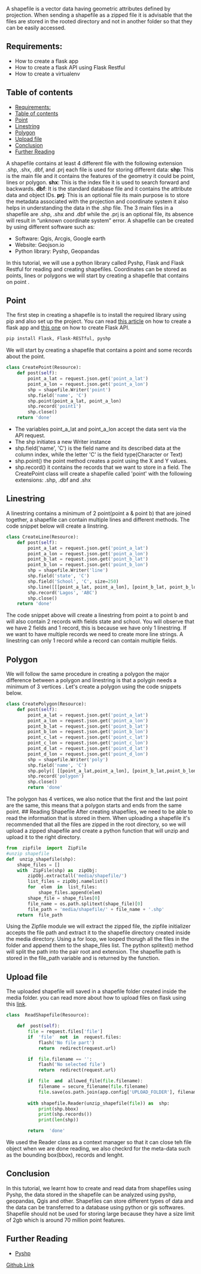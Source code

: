 

A shapefile is a vector data having geometric attributes defined by projection. When sending a shapefile as a zipped file it is advisable that the files are stored in the rooted directory and not in another folder so that they can be easily accessed. 

## Requirements: 
- How to create a flask app 
-  How to create a flask API using Flask Restful 
- How to create a virtualenv 

## Table of contents

- [Requirements:](#requirements)
- [Table of contents](#table-of-contents)
- [Point](#point)
- [Linestring](#linestring)
- [Polygon](#polygon)
- [Upload file](#upload-file)
- [Conclusion](#conclusion)
- [Further Reading](#further-reading)

A shapefile contains at least 4 different file with the following extension .shp, .shx, .dbf, and .prj each file is used for storing different data: 
**shp**: This is the main file and it contains the features of the geometry it could be point, lines or polygon.
**shx**: This is the index file it is used to search forward and backwards. 
**dbf**: It is the standard database file and it contains the attribute data and object IDs. 
**prj**: This is an optional file its main purpose is to store the metadata associated with the projection and coordinate system it also helps in understanding the data in the .shp file.
The 3 main files in a shapefile are .shp, .shx and .dbf while the .prj is an optional file, its absence will result in “unknown coordinate system” error. A shapefile can be created by using different software such as: 
- Software: Qgis, Arcgis, Google earth 
-  Website: Geojson.io 
- Python library: Pyshp, Geopandas 

In this tutorial, we will use a python library called Pyshp, Flask and Flask Restful for reading and creating shapefiles. Coordinates can be stored as points, lines or polygons we will start by creating a shapefile that contains on point .
## Point 
The first step in creating a shapefile is to install the required library using pip and also set up the project. You can read [this article](https://www.section.io/engineering-education/complete-guide-on-installing-flask-for-beginners/) on how to create a flask app and [this one](https://www.section.io/engineering-education/flask-crud-api/) on how to create Flask API. 
```bash 
pip install Flask, Flask-RESTful, pyshp 
``` 
We will start by creating a shapefile that contains a point and some records about the point. 
```python 
class CreatePoint(Resource): 
	def post(self): 
		point_a_lat = request.json.get('point_a_lat') 
		point_a_lon = request.json.get('point_a_lon') 
		shp = shapefile.Writer('point') 
		shp.field('name', 'C') 
		shp.point(point_a_lat, point_a_lon) 
		shp.record('point1') 
		shp.close() 
	return 'done' 
``` 

- The variables point_a_lat and point_a_lon accept the data sent via the API request. 
- The shp initiates a new Writer instance 
-  shp.field('name', 'C') is the field name and its described data at the column index, while the letter 'C' is the field type(Character or Text) 
- shp.point() the point method creates a point using the X and Y values. 
- shp.record() it contains the records that we want to store in a field.
The CreatePoint class will create a shapefile called 'point' with the following extensions: .shp, .dbf and .shx 

## Linestring 
A linestring contains a minimum of 2 point(point a & point b) that are joined together, a shapefile can contain multiple lines and different methods. The code snippet below will create a linstring. 
```python 
class CreateLine(Resource): 
	def post(self): 
		point_a_lat = request.json.get('point_a_lat') 
		point_a_lon = request.json.get('point_a_lon') 
		point_b_lat = request.json.get('point_b_lat') 
		point_b_lon = request.json.get('point_b_lon') 
		shp = shapefile.Writer('line') 
		shp.field('state', 'C') 
		shp.field('School', 'C', size=250) 
		shp.line([[[point_a_lat, point_a_lon], [point_b_lat, point_b_lon]]]) 
		shp.record('Lagos', 'ABC') 
		shp.close() 
	return 'done' 
``` 
The code snippet above will create a linestring from point a to point b and will also contain 2 records with fields state and school. You will observe that we have 2 fields and 1 record, this is because we have only 1 linestring. If we want to have multiple records we need to create more line strings. A linestring can only 1 record while a record can contain multiple fields.
 ## Polygon 
 We will follow the same procedure in creating a polygon the major difference between a polygon and linestring is that a polygin needs a minimum of 3 vertices . Let's create a polygon using the code snippets below. 
```py 
class CreatePolygon(Resource): 
	def post(self): 
		point_a_lat = request.json.get('point_a_lat') 
		point_a_lon = request.json.get('point_a_lon') 
		point_b_lat = request.json.get('point_b_lat') 
		point_b_lon = request.json.get('point_b_lon') 
		point_c_lat = request.json.get('point_c_lat') 
		point_c_lon = request.json.get('point_c_lon') 
		point_d_lat = request.json.get('point_d_lat') 
		point_d_lon = request.json.get('point_d_lon') 
		shp = shapefile.Writer('poly') 
		shp.field('name', 'C') 
		shp.poly([ [[point_a_lat,point_a_lon], [point_b_lat,point_b_lon],[point_c_lat,point_c_lon], [point_d_lat,point_d_lon], [point_a_lat,point_a_lon]] ]) 
		shp.record('polygon') 
		shp.close() 
		return 'done' 
``` 
The polygon has 4 vertices, we also notice that the first and the last point are the same, this means that a polygon starts and ends from the same point. ## Reading Shapefile After creating shapefiles, we need to be able to read the information that is stored in them. When uploading a shapefile it's recommended that all the files are zipped in the root directory, so we will upload a zipped shapefile and create a python function that will unzip and upload it to the right directory.

```py
from  zipfile  import  ZipFile
#unzip shapefile
def  unzip_shapefile(shp):
	shape_files = []
	with  ZipFile(shp) as  zipObj:
		zipObj.extractall('media/shapefile/')
		list_files = zipObj.namelist()
		for  elem  in  list_files:
			shape_files.append(elem)
		shape_file = shape_files[0]
		file_name = os.path.splitext(shape_file)[0]
		file_path = 'media/shapefile/' + file_name + '.shp'
	return  file_path
```

Using the Zipfile module we will extract the zipped file, the zipfile initializer accepts the file path and extract it to the shapefile directory created inside the media directory. Using a for loop, we looped thorugh all the files in the folder and append them to the shape_files list. The python splitext() method will split the path into the pair root and extension. The shapefile path is stored in the file_path variable and is returned by the function.

## Upload file
The uploaded shapefile will saved in a shapefile folder created inside the media folder. you can read more about how to upload files on flask using this [link](https://flask.palletsprojects.com/en/2.1.x/patterns/fileuploads/).
```py
class  ReadShapefile(Resource):

	def  post(self):
		file = request.files['file']
		if  'file'  not  in  request.files:
			flash('No file part')
			return  redirect(request.url)

		if  file.filename == '':
			flash('No selected file')
			return  redirect(request.url)

		if  file  and  allowed_file(file.filename):
			filename = secure_filename(file.filename)
			file.save(os.path.join(app.config['UPLOAD_FOLDER'], filename))
			
		with shapefile.Reader(unzip_shapefile(file)) as  shp:
			print(shp.bbox)
			print(shp.records())
			print(len(shp))

		return  'done'
```

We used the Reader class as a context manager so that it can close teh file object when we are done reading, we also checkrd for the meta-data such as the bounding box(bbox), records and lenght.

## Conclusion
In this tutorial, we learnt how to create and read data from shapefiles using Pyshp, the data stored in the shapefile can be analyzed using pyshp, geopandas, Qgis and other.
 Shapefiles can store different types of data and the data can be transferred to a database using python or gis softwares. Shapefile should not be used for storing large because they have a size limit of 2gb which is around 70 million point features.
## Further Reading
- [Pyshp](https://pypi.org/project/pyshp/)

[Github Link](https://github.com/yahaguman/Storing-locations-and-geographic-features-in-Shapefiles)


